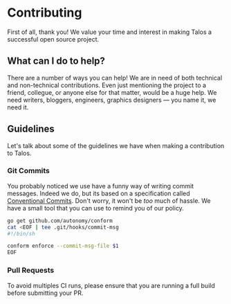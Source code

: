 # Contributing

First of all, thank you!
We value your time and interest in making Talos a successful open source project.

## What can I do to help?

There are a number of ways you can help!
We are in need of both technical and non-technical contributions.
Even just mentioning the project to a friend, collegue, or anyone else for that matter, would be a huge help.
We need writers, bloggers, engineers, graphics designers — you name it, we need it.

## Guidelines

Let's talk about some of the guidelines we have when making a contribution to Talos.

### Git Commits

You probably noticed we use have a funny way of writing commit messages.
Indeed we do, but its based on a specification called [Conventional Commits](https://www.conventionalcommits.org).
Don't worry, it won't be _too_ much of hassle.
We have a small tool that you can use to remind you of our policy.

```bash
go get github.com/autonomy/conform
cat <EOF | tee .git/hooks/commit-msg
#!/bin/sh

conform enforce --commit-msg-file $1
EOF
```

### Pull Requests

To avoid multiples CI runs, please ensure that you are running a full build before submitting your PR.

